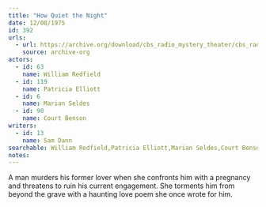 ```yaml
---
title: "How Quiet the Night"
date: 12/08/1975
id: 392
urls: 
  - url: https://archive.org/download/cbs_radio_mystery_theater/cbs_radio_mystery_theater-0351-0400.zip/cbs_radio_mystery_theater-0351-0400%2Fcbsrmt_0392_how_quiet_the_night.mp3
    source: archive-org
actors:  
  - id: 63
    name: William Redfield  
  - id: 119
    name: Patricia Elliott  
  - id: 6
    name: Marian Seldes  
  - id: 90
    name: Court Benson
writers:  
  - id: 13
    name: Sam Dann
searchable: William Redfield,Patricia Elliott,Marian Seldes,Court Benson Sam Dann
notes:  
---
```

A man murders his former lover when she confronts him with a pregnancy and threatens to ruin his current engagement. She torments him from beyond the grave with a haunting love poem she once wrote for him.
